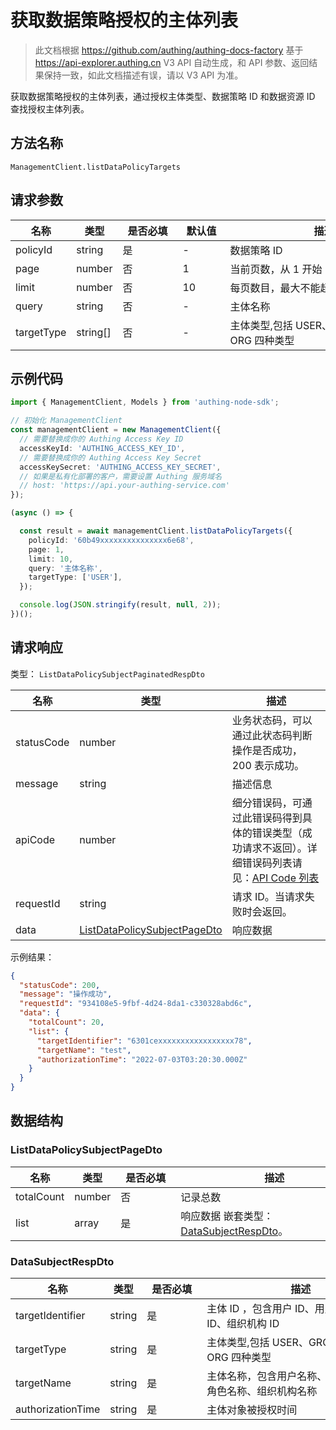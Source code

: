 # 获取数据策略授权的主体列表

<!--
  警告⚠️：
  不要直接修改该文档，
  https://github.com/Authing/authing-docs-factory
  使用该项目进行生成
-->

<LastUpdated />

> 此文档根据 https://github.com/authing/authing-docs-factory 基于 https://api-explorer.authing.cn V3 API 自动生成，和 API 参数、返回结果保持一致，如此文档描述有误，请以 V3 API 为准。

获取数据策略授权的主体列表，通过授权主体类型、数据策略 ID 和数据资源 ID 查找授权主体列表。

## 方法名称

`ManagementClient.listDataPolicyTargets`

## 请求参数

| 名称 | 类型 | <div style="width:80px">是否必填</div> | <div style="width:60px">默认值</div> | <div style="width:300px">描述</div> | <div style="width:200px">示例值</div> |
| ---- | ---- | ---- | ---- | ---- | ---- |
 | policyId | string  | 是 | - | 数据策略 ID  | `60b49xxxxxxxxxxxxxxx6e68` |
 | page | number  | 否 | 1 | 当前页数，从 1 开始  | `1` |
 | limit | number  | 否 | 10 | 每页数目，最大不能超过 50，默认为 10  | `10` |
 | query | string  | 否 | - | 主体名称  | `示例1` |
 | targetType | string[]  | 否 | - | 主体类型,包括 USER、GROUP、ROLE、ORG 四种类型  | `[0]` |




## 示例代码

```ts
import { ManagementClient, Models } from 'authing-node-sdk';

// 初始化 ManagementClient
const managementClient = new ManagementClient({
  // 需要替换成你的 Authing Access Key ID
  accessKeyId: 'AUTHING_ACCESS_KEY_ID',
  // 需要替换成你的 Authing Access Key Secret
  accessKeySecret: 'AUTHING_ACCESS_KEY_SECRET',
  // 如果是私有化部署的客户，需要设置 Authing 服务域名
  // host: 'https://api.your-authing-service.com'
});

(async () => {

  const result = await managementClient.listDataPolicyTargets({
    policyId: '60b49xxxxxxxxxxxxxxx6e68',
    page: 1,
    limit: 10,
    query: '主体名称',
    targetType: ['USER'],
  });

  console.log(JSON.stringify(result, null, 2));
})();

```




## 请求响应

类型： `ListDataPolicySubjectPaginatedRespDto`

| 名称 | 类型 | 描述 |
| ---- | ---- | ---- |
| statusCode | number | 业务状态码，可以通过此状态码判断操作是否成功，200 表示成功。 |
| message | string | 描述信息 |
| apiCode | number | 细分错误码，可通过此错误码得到具体的错误类型（成功请求不返回）。详细错误码列表请见：[API Code 列表](https://api-explorer.authing.cn/?tag=group/%E5%BC%80%E5%8F%91%E5%87%86%E5%A4%87#tag/%E5%BC%80%E5%8F%91%E5%87%86%E5%A4%87/%E9%94%99%E8%AF%AF%E5%A4%84%E7%90%86/apiCode) |
| requestId | string | 请求 ID。当请求失败时会返回。 |
| data | <a href="#ListDataPolicySubjectPageDto">ListDataPolicySubjectPageDto</a> | 响应数据 |



示例结果：

```json
{
  "statusCode": 200,
  "message": "操作成功",
  "requestId": "934108e5-9fbf-4d24-8da1-c330328abd6c",
  "data": {
    "totalCount": 20,
    "list": {
      "targetIdentifier": "6301cexxxxxxxxxxxxxxxxx78",
      "targetName": "test",
      "authorizationTime": "2022-07-03T03:20:30.000Z"
    }
  }
}
```

## 数据结构


### <a id="ListDataPolicySubjectPageDto"></a> ListDataPolicySubjectPageDto

| 名称 | 类型 | <div style="width:80px">是否必填</div> | <div style="width:300px">描述</div> | <div style="width:200px">示例值</div> |
| ---- |  ---- | ---- | ---- | ---- |
| totalCount | number | 否 | 记录总数   |  `20` |
| list | array | 是 | 响应数据 嵌套类型：<a href="#DataSubjectRespDto">DataSubjectRespDto</a>。  |  |


### <a id="DataSubjectRespDto"></a> DataSubjectRespDto

| 名称 | 类型 | <div style="width:80px">是否必填</div> | <div style="width:300px">描述</div> | <div style="width:200px">示例值</div> |
| ---- |  ---- | ---- | ---- | ---- |
| targetIdentifier | string | 是 | 主体 ID ，包含用户 ID、用户组 ID、角色 ID、组织机构 ID   |  `6301cexxxxxxxxxxxxxxxxx78` |
| targetType | string | 是 | 主体类型,包括 USER、GROUP、ROLE、ORG 四种类型   | USER |
| targetName | string | 是 | 主体名称，包含用户名称、用户组名称、角色名称、组织机构名称   |  `test` |
| authorizationTime | string | 是 | 主体对象被授权时间   |  `2022-07-03T03:20:30.000Z` |


